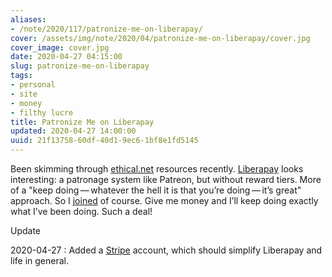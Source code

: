 ```yaml
---
aliases:
- /note/2020/117/patronize-me-on-liberapay/
cover: /assets/img/note/2020/04/patronize-me-on-liberapay/cover.jpg
cover_image: cover.jpg
date: 2020-04-27 04:15:00
slug: patronize-me-on-liberapay
tags:
- personal
- site
- money
- filthy lucre
title: Patronize Me on Liberapay
updated: 2020-04-27 14:00:00
uuid: 21f13758-60df-40d1-9ec6-1bf8e1fd5145
---
```


Been skimming through [ethical.net](https://ethical.net) resources
recently. [Liberapay](https://en.liberapay.com/) looks interesting: a
patronage system like Patreon, but without reward tiers. More of a "keep
doing — whatever the hell it is that you’re doing — it’s great"
approach. So I [joined](https://en.liberapay.com/randomgeek/) of course.
Give me money and I’ll keep doing exactly what I’ve been doing. Such a
deal!

<div class="admonition">
<p class="admonition-title">Update</p>

2020-04-27
: Added a [Stripe](https://stripe.com/) account, which should simplify
  Liberapay and life in general.

</div>